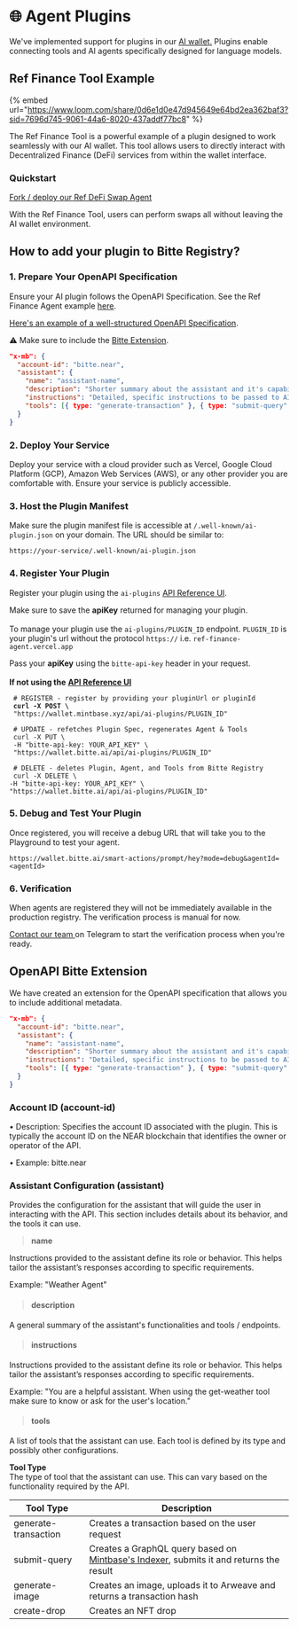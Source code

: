 # 🌐 Agent Plugins

We've implemented support for plugins in our [AI wallet](https://wallet.mintbase.xyz)[.](https://wallet.bitte.ao) Plugins enable connecting tools and AI agents specifically designed for language models.

## Ref Finance Tool Example

{% embed url="https://www.loom.com/share/0d6e1d0e47d945649e64bd2ea362baf3?sid=7696d745-9061-44a6-8020-437addf77bc8" %}

The Ref Finance Tool is a powerful example of a plugin designed to work seamlessly with our AI wallet. This tool allows users to directly interact with Decentralized Finance (DeFi) services from within the wallet interface.



### Quickstart

[Fork / deploy our Ref DeFi Swap Agent](https://templates.bitte.ai/templates/ref-finance-agent-next)

With the Ref Finance Tool, users can perform swaps all without leaving the AI wallet environment.

## How to add your plugin to Bitte Registry?

### 1. Prepare Your OpenAPI Specification

Ensure your AI plugin follows the OpenAPI Specification. See the Ref Finance Agent example [here](https://templates.bitte.ai/templates/ref-finance-agent-next).

[Here's an example of a well-structured OpenAPI Specification](https://ref-finance-agent.vercel.app/.well-known/ai-plugin.json).

⚠️ Make sure to include the [Bitte Extension](assistant-plugins.md#openapi-bitte-extension).

```json
"x-mb": {
  "account-id": "bitte.near",
  "assistant": {
    "name": "assistant-name",
    "description": "Shorter summary about the assistant and it's capabilities",
    "instructions": "Detailed, specific instructions to be passed to AI Assistant on it's funcitonality and tool usage.",
    "tools": [{ type: "generate-transaction" }, { type: "submit-query" }]
  }
}
```

### 2. Deploy Your Service

Deploy your service with a cloud provider such as Vercel, Google Cloud Platform (GCP), Amazon Web Services (AWS), or any other provider you are comfortable with. Ensure your service is publicly accessible.

### 3. Host the Plugin Manifest

Make sure the plugin manifest file is accessible at `/.well-known/ai-plugin.json` on your domain. The URL should be similar to:

```
https://your-service/.well-known/ai-plugin.json
```

### 4. Register Your Plugin

Register your plugin using the `ai-plugins` [API Reference UI](https://wallet.bitte.ai/api/ai-plugins/ref).

Make sure to save the **apiKey** returned for managing your plugin.\
\
To manage your plugin use the `ai-plugins/PLUGIN_ID` endpoint. `PLUGIN_ID` is your plugin's url without the protocol `https://` i.e. `ref-finance-agent.vercel.app`

Pass your **apiKey** using the `bitte-api-key` header in your request.\
\
**If not using the** [**API Reference UI**](https://wallet.bitte.ai/api/ai-plugins/ref)

<pre><code> # REGISTER - register by providing your pluginUrl or pluginId
<strong> curl -X POST \
</strong> "https://wallet.mintbase.xyz/api/ai-plugins/PLUGIN_ID"
 
 # UPDATE - refetches Plugin Spec, regenerates Agent &#x26; Tools
 curl -X PUT \
 -H "bitte-api-key: YOUR_API_KEY" \
 "https://wallet.bitte.ai/api/ai-plugins/PLUGIN_ID"

 # DELETE - deletes Plugin, Agent, and Tools from Bitte Registry
 curl -X DELETE \
-H "bitte-api-key: YOUR_API_KEY" \
"https://wallet.bitte.ai/api/ai-plugins/PLUGIN_ID"
</code></pre>

### 5. Debug and Test Your Plugin

Once registered, you will receive a debug URL that will take you to the Playground to test your agent.

```
https://wallet.bitte.ai/smart-actions/prompt/hey?mode=debug&agentId=<agentId>
```

### 6. Verification

When agents are registered they will not be immediately available in the production registry. The verification process is manual for now.&#x20;

[Contact our team ](https://t.me/mintdev) on Telegram to start the verification process when you're ready.

## OpenAPI Bitte Extension

We have created an extension for the OpenAPI specification that allows you to include additional metadata.

```json
"x-mb": {
  "account-id": "bitte.near",
  "assistant": {
    "name": "assistant-name",
    "description": "Shorter summary about the assistant and it's capabilities",
    "instructions": "Detailed, specific instructions to be passed to AI Assistant on it's funcitonality and tool usage.",
    "tools": [{ type: "generate-transaction" }, { type: "submit-query" }]
  }
}
```

### Account ID (account-id)

• Description: Specifies the account ID associated with the plugin. This is typically the account ID on the NEAR blockchain that identifies the owner or operator of the API.

• Example: bitte.near

### Assistant Configuration (assistant)

Provides the configuration for the assistant that will guide the user in interacting with the API. This section includes details about its behavior, and the tools it can use.

> **name**

Instructions provided to the assistant define its role or behavior. This helps tailor the assistant’s responses according to specific requirements.

Example: "Weather Agent"

> #### **description**

A general summary of the assistant's functionalities and tools / endpoints.

> #### **instructions**

Instructions provided to the assistant define its role or behavior. This helps tailor the assistant’s responses according to specific requirements.

Example: "You are a helpful assistant. When using the get-weather tool make sure to know or ask for the user's location."

> #### **tools**

A list of tools that the assistant can use. Each tool is defined by its type and possibly other configurations.

**Tool Type**\
The type of tool that the assistant can use. This can vary based on the functionality required by the API.

| Tool Type            | Description                                                                                                                  |
| -------------------- | ---------------------------------------------------------------------------------------------------------------------------- |
| generate-transaction | Creates a transaction based on the user request                                                                              |
| submit-query         | Creates a GraphQL query based on [Mintbase's Indexer](../dev/read-data/mintbase-graph.md), submits it and returns the result |
| generate-image       | Creates an image, uploads it to Arweave and returns a transaction hash                                                       |
| create-drop          | Creates an NFT drop                                                                                                          |
